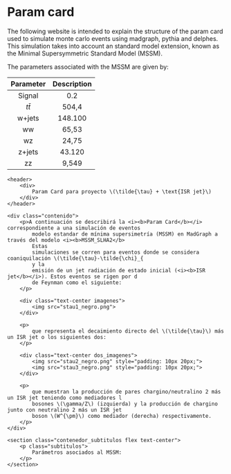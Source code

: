 # Param card

The following website is intended to explain the structure of the param card used to simulate monte carlo events using madgraph, pythia and delphes. This simulation takes into account an standard model extension, known as the Minimal Supersymmetric Standard Model (MSSM). 

The parameters associated with the MSSM are given by:

|  Parameter | Description |
|:--------:|:------------------:|
|  Signal  |         0.2        |
| $t\bar{t}$ |        504,4       |
|  w+jets  |       148.100      |
|    ww    |        65,53       |
|    wz    |        24,75       |
|  z+jets  |       43.120       |
|    zz    |        9,549       |

<!DOCTYPE html>
<html lang="en">

<head>
</head>

<body>

    <header>
        <div>
            Param Card para proyecto \(\tilde{\tau} + \text{ISR jet}\)
        </div>
    </header>

    <div class="contenido">
        <p>A continuación se describirá la <i><b>Param Card</b></i> correspondiente a una simulación de eventos
            modelo estandar de mínima supersimetría (MSSM) en MadGraph a través del modelo <i><b>MSSM_SLHA2</b>
            Estas
            simulaciones se corren para eventos donde se considera coaniquilación \(\tilde{\tau}-\tilde{\chi}_{
            y la
            emisión de un jet radiación de estado inicial (<i><b>ISR jet</b></i>). Estos eventos se rigen por d
            de Feynman como el siguiente:
        </p>

        <div class="text-center imagenes">
            <img src="stau1_negro.png">
        </div>

        <p>
            que representa el decaimiento directo del \(\tilde{\tau}\) más un ISR jet o los siguientes dos:
        </p>

        <div class="text-center dos_imagenes">
            <img src="stau2_negro.png" style="padding: 10px 20px;">
            <img src="stau3_negro.png" style="padding: 10px 20px;">
        </div>

        <p>
            que muestran la producción de pares chargino/neutralino 2 más un ISR jet teniendo como mediadores l
            bosones \(\gamma/Z\) (izquierda) y la producción de chargino junto con neutralino 2 más un ISR jet 
            boson \(W^{\pm}\) como mediador (derecha) respectivamente.
        </p>
    </div>

    <section class="contenedor_subtitulos flex text-center">
        <p class="subtitulos">
            Parámetros asociados al MSSM:
        </p>
    </section>
